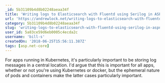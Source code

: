 ```yaml
---
_id: 5b31109b4d8b02248aeaa34f
title: 'Writing logs to Elasticsearch with Fluentd using Serilog in ASP.NET Core'
url: 'https://andrewlock.net/writing-logs-to-elasticsearch-with-fluentd-using-serilog-in-asp-net-core/'
category: 5b31109b4d8b02248aeaa34f
slug: 'writing-logs-to-elasticsearch-with-fluentd-using-serilog-in-aspnet-core'
user_id: 5a83ce59d6eb0005c4ecda2c
username: 'bill-s'
createdOn: '2018-06-25T15:56:11.387Z'
tags: [asp.net-core]
---
```


For apps running in Kubernetes, it's particularly important to be storing log messages in a central location. I'd argue that this is important for all apps, whether or not you're using Kubernetes or docker, but the ephemeral nature of pods and containers make the latter cases particularly important.
